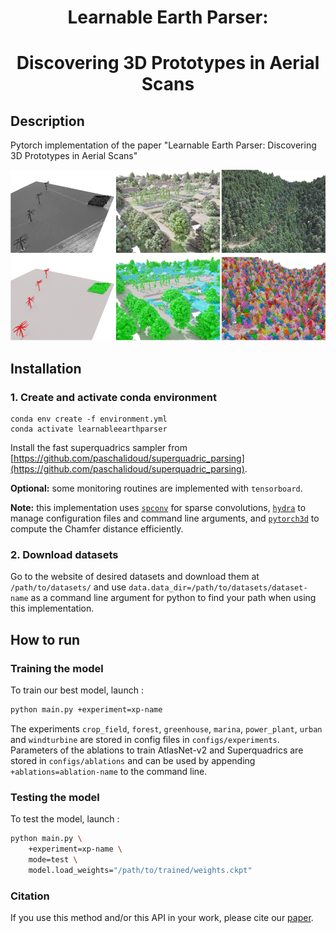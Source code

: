 <div align="center">

# Learnable Earth Parser:
# Discovering 3D Prototypes in Aerial Scans

</div>
 
## Description   
Pytorch implementation of the paper "Learnable Earth Parser: Discovering 3D Prototypes in Aerial Scans"

![learnable earth parser](media/learnableearthparser.png)

## Installation

### 1. Create and activate conda environment

```
conda env create -f environment.yml
conda activate learnableearthparser
```

Install the fast superquadrics sampler from [https://github.com/paschalidoud/superquadric_parsing](https://github.com/paschalidoud/superquadric_parsing).

**Optional:** some monitoring routines are implemented with `tensorboard`.

**Note:** this implementation uses [`spconv`](https://github.com/traveller59/spconv) for sparse convolutions, [`hydra`](https://hydra.cc) to manage configuration files and command line arguments, and [`pytorch3d`](https://pytorch3d.org/) to compute the Chamfer distance efficiently.

### 2. Download datasets

Go to the website of desired datasets and download them at `/path/to/datasets/` and use `data.data_dir=/path/to/datasets/dataset-name` as a command line argument for python to find your path when using this implementation.

## How to run

### Training the model

To train our best model, launch :
```bash
python main.py +experiment=xp-name
```

The experiments `crop_field`, `forest`, `greenhouse`, `marina`, `power_plant`, `urban` and `windturbine` are stored in config files in `configs/experiments`. Parameters of the ablations to train AtlasNet-v2 and Superquadrics are stored in `configs/ablations` and can be used by appending `+ablations=ablation-name` to the command line.

### Testing the model

To test the model, launch :
```bash
python main.py \
    +experiment=xp-name \
    mode=test \
    model.load_weights="/path/to/trained/weights.ckpt"
```

### Citation   

If you use this method and/or this API in your work, please cite our [paper](https://imagine.enpc.fr/~loiseaur/learnable-earth-parser).